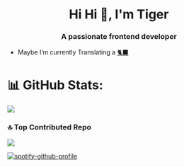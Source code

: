 <h1 align="center">Hi Hi 👋, I'm Tiger</h1>
<h3 align="center">A passionate frontend developer</h3>

- Maybe I’m currently Translating a [🐈‍⬛](https://github.com/lilrawry/docs)

# 📊 GitHub Stats:
![](https://github-readme-streak-stats.herokuapp.com/?user=lilrawry&theme=dark&hide_border=false)<br/>

### 🔝 Top Contributed Repo
![](https://github-contributor-stats.vercel.app/api?username=lilrawry&limit=5&theme=dracula&combine_all_yearly_contributions=true)

[![spotify-github-profile](https://spotify-github-profile.vercel.app/api/view?uid=zsshtwb3bs0eyf2hknvce8cqf&cover_image=true&theme=compact&show_offline=false&background_color=341c8d&interchange=false)](https://spotify-github-profile.vercel.app/api/view?uid=zsshtwb3bs0eyf2hknvce8cqf&redirect=true) 

